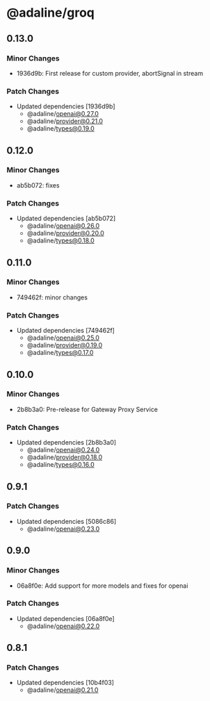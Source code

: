 # @adaline/groq

## 0.13.0

### Minor Changes

- 1936d9b: First release for custom provider, abortSignal in stream

### Patch Changes

- Updated dependencies [1936d9b]
  - @adaline/openai@0.27.0
  - @adaline/provider@0.21.0
  - @adaline/types@0.19.0

## 0.12.0

### Minor Changes

- ab5b072: fixes

### Patch Changes

- Updated dependencies [ab5b072]
  - @adaline/openai@0.26.0
  - @adaline/provider@0.20.0
  - @adaline/types@0.18.0

## 0.11.0

### Minor Changes

- 749462f: minor changes

### Patch Changes

- Updated dependencies [749462f]
  - @adaline/openai@0.25.0
  - @adaline/provider@0.19.0
  - @adaline/types@0.17.0

## 0.10.0

### Minor Changes

- 2b8b3a0: Pre-release for Gateway Proxy Service

### Patch Changes

- Updated dependencies [2b8b3a0]
  - @adaline/openai@0.24.0
  - @adaline/provider@0.18.0
  - @adaline/types@0.16.0

## 0.9.1

### Patch Changes

- Updated dependencies [5086c86]
  - @adaline/openai@0.23.0

## 0.9.0

### Minor Changes

- 06a8f0e: Add support for more models and fixes for openai

### Patch Changes

- Updated dependencies [06a8f0e]
  - @adaline/openai@0.22.0

## 0.8.1

### Patch Changes

- Updated dependencies [10b4f03]
  - @adaline/openai@0.21.0
